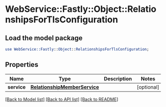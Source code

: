# WebService::Fastly::Object::RelationshipsForTlsConfiguration

## Load the model package
```perl
use WebService::Fastly::Object::RelationshipsForTlsConfiguration;
```

## Properties
Name | Type | Description | Notes
------------ | ------------- | ------------- | -------------
**service** | [**RelationshipMemberService**](RelationshipMemberService.md) |  | [optional] 

[[Back to Model list]](../README.md#documentation-for-models) [[Back to API list]](../README.md#documentation-for-api-endpoints) [[Back to README]](../README.md)


